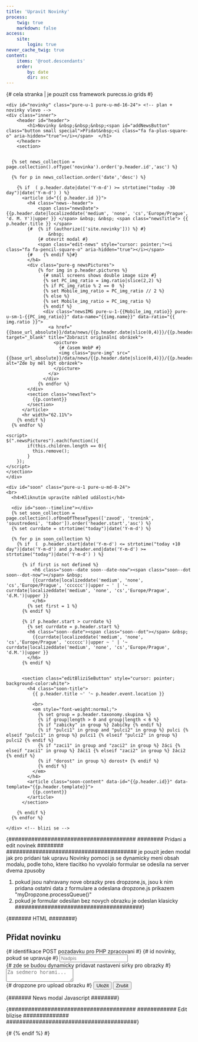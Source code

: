 ```yaml
---
title: 'Upravit Novinky'
process:
    twig: true
    markdown: false
access:
    site:
        login: true
never_cache_twig: true
content:
    items: '@root.descendants'
    order:
        by: date
        dir: asc
---
```


<div class="pure-g"> {# cela stranka | je pouzit css framework purecss.io grids #}
  
    <div id="novinky" class="pure-u-1 pure-u-md-16-24"> <!-- plan + novinky vlevo -->
    <div class="inner">
        <header id="header">
            <h1>Novinky &nbsp;&nbsp;&nbsp;<span id="addNewsButton" class="button small special">Přidat&nbsp;<i class="fa fa-plus-square-o" aria-hidden="true"></i></span>  </h1>
        </header>
        <section>
    

      {% set news_collection = page.collection().ofType('novinka').order('p.header.id','asc') %}

      {% for p in news_collection.order('date','desc') %}

        {% if  ( p.header.date|date('Y-m-d') >= strtotime("today -30 day")|date('Y-m-d') ) %}
          <article id="{{ p.header.id }}">
            <h4 class="news--header">
                <span class="newsDate">{{p.header.date|localizeddate('medium', 'none', 'cs','Europe/Prague', 'd. M. Y')|upper }} </span> &nbsp; &nbsp; <span class="newsTitle"> {{ p.header.title }} </span>
            {#  {% if (authorize(['site.novinky'])) %} #} 
          			&nbsp;
                {# otevrit modal #}
                <span class="edit-news" style="cursor: pointer;"><i class="fa fa-pencil-square-o" aria-hidden="true"></i></span>
        	{#	  {% endif %}#} 
            </h4>
            <div class="pure-g newsPictures">
                {% for img in p.header.pictures %}
                  {# small screens shows double image size #}
                  {% set PC_img_ratio = img.ratio|slice(2,2) %}
                  {% if PC_img_ratio % 2 == 0  %}
                  {% set Mobile_img_ratio = PC_img_ratio // 2 %}
                  {% else %}
                  {% set Mobile_img_ratio = PC_img_ratio %}
                  {% endif %}
                  <div class="newsIMG pure-u-1-{{Mobile_img_ratio}} pure-u-sm-1-{{PC_img_ratio}}" data-name="{{img.name}}" data-ratio="{{ img.ratio }}">
                    <a href="{{base_url_absolute}}/data/news/{{p.header.date|slice(0,4)}}/{{p.header.id}}/img/{{img.name}}" target="_blank" title="Zobrazit originální obrázek">
                      <picture>
                        {# časem WebP #}
                        <img class="pure-img" src="{{base_url_absolute}}/data/news/{{p.header.date|slice(0,4)}}/{{p.header.id}}/img/preview_{{img.name}}" alt="Zde by měl být obrázek">
                      </picture>
                    </a>
                  </div>
                {% endfor %}
            </div>
            <section class="newsText">
              {{p.content}}
            </section>
          </article>
          <hr width="62.11%">
        {% endif %}
      {% endfor %}
    
    <script>
    $(".newsPictures").each(function(){
            if(this.children.length == 0){
              this.remove();
            }
        });
    </script>
    </section>
    </div>
   </div> <!-- plan + novinky -->


    <div id="soon" class="pure-u-1 pure-u-md-8-24">
    <br>
      <h4>Kliknutím upravíte náhled události</h4>
    
      <div id="soon--timeline"></div>
      {% set soon_collection = page.collection().ofOneOfTheseTypes(['zavod', 'trenink', 'soustredeni', 'tabor']).order('header.start','asc') %}
      {% set currdate = strtotime("today")|date('Y-m-d') %}

      {% for p in soon_collection %}
        {% if  (  p.header.start|date('Y-m-d') <= strtotime("today +10 day")|date('Y-m-d') and p.header.end|date('Y-m-d') >= strtotime("today")|date('Y-m-d') ) %}

          {% if first is not defined %}
              <h6 class="soon--date soon--date-now"><span class="soon--dot soon--dot-now"></span> &nbsp;
              {{currdate|localizeddate('medium', 'none', 'cs','Europe/Prague', 'cccccc')|upper ~ ' | '~ currdate|localizeddate('medium', 'none', 'cs','Europe/Prague', 'd.M.')|upper }}
              </h6>
            {% set first = 1 %}
          {% endif %}

          {% if p.header.start > currdate %}
            {% set currdate = p.header.start %}
            <h6 class="soon--date"><span class="soon--dot"></span> &nbsp;
              {{currdate|localizeddate('medium', 'none', 'cs','Europe/Prague', 'cccccc')|upper ~ ' | '~ currdate|localizeddate('medium', 'none', 'cs','Europe/Prague', 'd.M.')|upper }}
            </h6>
          {% endif %}

          
          <section class="editBliziSeButton" style="cursor: pointer; background-color:white">
            <h4 class="soon-title">
              {{ p.header.title ~' '~ p.header.event.location }} 
          
              <br>
              <em style="font-weight:normal;">
                {% set group = p.header.taxonomy.skupina %}
                {% if group|length > 0 and group|length < 6 %}
                {% if "zabicky" in group %} žabičky {% endif %} 
                {% if "pulci1" in group and "pulci2" in group %} pulci {% elseif "pulci1" in group %} pulci1 {% elseif "pulci2" in group %} pulci2 {% endif %} 
                {% if "zaci1" in group and "zaci2" in group %} žáci {% elseif "zaci1" in group %} žáci1 {% elseif "zaci2" in group %} žáci2 {% endif %} 
                {% if "dorost" in group %} dorost+ {% endif %}
                {% endif %}
              </em>
            </h4>
            <article class="soon-content" data-id="{{p.header.id}}" data-template="{{p.header.template}}">
              {{p.content}}
            </article>
          </section>
         
        {% endif %}
      {% endfor %}

    </div> <!-- blizi se -->

</div> <!-- uzavira celou stranku , pure-g -->


{#######################################
######## Pridani a edit novinek ########
########################################
je pouzit jeden modal jak pro pridani tak upravu Novinky
pomoci js se dynamicky meni obsah modalu, podle toho, ktere tlacitko ho vyvolalo
formular se odesila na server dvema zpusoby
1. pokud jsou nahravany nove obrazky pres dropzone.js, jsou k nim pridana
ostatni data z formulare a odeslana dropzone.js prikazem "myDropzone.processQueue()"
2. pokud je formular odesilan bez novych obrazku je odeslan klasicky 
#######################################}


{#######  HTML ########}
<div id="NewsModal" class="news--modal">
  <div id="NewsModalScroll">
    <div id="NewsModalContent" class="news--modal-content">
      <h2 id="News--header">Přidat novinku</h2>
      <form id="News--form" enctype="multipart/form-data" method="post" action="/php/news">
        <input id="News--POST-type" name="POST_type" type="hidden" value="addNews">  {# identifikace POST pozadavku pro PHP zpracovani #}
        <input id="News--id" name="id" type="hidden" value="">  {# id novinky, pokud se upravuje #}
        <input id="News--date" name="date" type="hidden" value="">
        <input type="text" id="News--title" name="title"  placeholder="Nadpis" value="">
        <div id="News--pictures"> {# zde se budou dynamicky pridavat nastaveni sirky pro obrazky #}
        </div>
        <textarea id="News--content" name="content"  placeholder="Za sedmero horami..." ></textarea>
        <div class="dropzone" id="NewsDropzone"></div> {# dropzone pro upload obrazku #}
        <button type="button" class="special" id="News--submit-all">Uložit</button>
        <button type="button" id="News--close">Zrušit</button>
        <span id="News--deleteButtonSpan"></span>
      </form>
      <div id="News--responseText" style="color:red"></div>
    </div> <!-- modal content -->
  </div>
</div> <!-- modal -->

{####### News modal Javascript ########}
<script>
window.addEventListener('load', function () {

/* inicializace prekladace z HTML zpet na markdown */
const News_turndownService = new TurndownService({
  headingStyle: 'atx',
  emDelimiter: '*',
});
/* inicializace text editoru */
var News_simplemde = new SimpleMDE({ element: document.getElementById("News--content"),
                                spellChecker: false,
                                status: false});

/* vars*/
  var News_deleteButtonSpan = document.getElementById("News--deleteButtonSpan"),
      News_header = document.getElementById("News--header"),
      News_POST_type = document.getElementById("News--POST-type"),
      News_id = document.getElementById("News--id"),
      News_date = document.getElementById("News--date"),
      News_title = document.getElementById("News--title"),
      News_pictures = document.getElementById("News--pictures"),
      News_modal = document.getElementById('NewsModal'),
      News_ModalContent = document.getElementById('NewsModalContent'),
      News_responseText = document.getElementById('News--responseText'),
      News_ModalScroll = document.getElementById('NewsModalScroll');

// pokud se klikne na zrusit, zavre se modal
    document.getElementById("News--close").onclick = function(e) {
        News_modal.style.display = "none";
        News_title.value = ""; //vymaz nazvu
        News_pictures.innerHTML = "";//vymaze vsechny obrazky z modal
        News_simplemde.value(""); //vymaz textoveho editoru
        News_deleteButtonSpan.innerHTML = ""; //vymaze delete tlacitko
        News_responseText.innerHTML = "";
    }
      
       // pokud se klikne mimo modal, zavre se 
  /*  window.onclick = function(event) {
        if (event.target == News_modal) {
            News_modal.style.display = "none";
        }
    }*/

/**** Pridani Novinky ****/
    // kdyz se zmackne tlaticko "+", otevre se modal, pobiha prepis informaci, pokud byl predtim otevren modal pro edit novinky
    document.getElementById("addNewsButton").onclick = function() {       
        News_POST_type.value = "addNews"; //inicializace POST pozadavku pro PHP zpracovani
        News_header.innerHTML = "Přidat novinku";  //inicializace - Nadpis
        News_ModalContent.style.marginTop = window.pageYOffset + "px";
        News_modal.style.display = "block"; //zobrazi modal
        News_simplemde.codemirror.refresh(); //inicializuje textovy iditor
    }
    
   

/**** Edit Novinky ****/
$(".edit-news").click(function(){
    News_POST_type.value = "updateNews"; //nacte do skryteho "form input" typ POST pozadavku pro PHP zpracovani
    News_header.innerHTML = "Upravit novinku"; //inicializace - Nadpis

    var novinka = $(this).closest("article")[0]; //nacte tag arcitle obalujici novinku, ktery je nejbize tlacitku (cestuje nahoru po DOM)
    News_id.value = novinka.id; //nacte do skryteho "form input" ID novinky, kvuli PHP zpracovani
    News_date.value = novinka.querySelector(".newsDate").innerHTML; //nacte do skryteho "form input" datum novinky, kvuli PHP zpracovani
    News_title.value = novinka.querySelector(".newsTitle").innerHTML.trim() ; //nacte nazev
    News_simplemde.value( News_turndownService.turndown(novinka.querySelector("section").innerHTML.trim() ) ); //nacte text novinky, prevede HTML zpet na markdown a vlozi do text editoru

    /* pro kazdy ubrazek v novince vytvori "select", kde se da vybrat kolik max stranky bude obrazek zabirat */
    $(novinka).find(".newsIMG").each(function(img_index) { //foreach cyklus pro obrazky v novince
        var select = document.createElement('div'); //vytvori div a naplni ho nazvem obrazku a "select", zaroven obsahuje "class" a "value" pro zpracovani formulare
        select.innerHTML = '<input type="hidden" class="News--img-delete-input News--img-settings" name="img['+ img_index +'][img_delete]" value="false">' +
                           '<div class="News--img-delete"><i class="fa fa-trash-o" aria-hidden="true"></i></div>' +
                           '<input class="News--img-settings" name="img['+ img_index +'][img_name]" type="hidden" value="'+ this.getAttribute("data-name") + '">' +
                           '<select class="News--img-settings" name="img['+ img_index +'][img_ratio]" id="' + novinka.id + '_' + img_index + '">' +
                              '<option value="1/1">1/1</option>' +
                              '<option value="1/2">1/2</option>' +
                              '<option value="1/4">1/4</option>' +
                              '<option value="1/8">1/8</option>' +
                            '</select>';
        select.innerHTML += '<label class="News--img-label" for="' + novinka.id + '_' + img_index + '">' + this.getAttribute("data-name").slice(11) + '</label>'; //popisek, nazev obrazku oriznut o timestamp
        News_pictures.appendChild(select); //vlozi do modalu
        document.getElementById(novinka.id + '_' + img_index).value = this.getAttribute("data-ratio"); //v modulu vybere v "select" hodnutu, ktera byla nastavena v novince
     });

     /* smazani obrazku */
     $(".News--img-delete").click(function(){
         var delete_img = this.parentElement.querySelector(".News--img-delete-input");
         if(delete_img.value == "true"){
           this.parentElement.style.backgroundColor = "white";
           delete_img.value = "false";
         }
         else {
           this.parentElement.style.backgroundColor = "#ff2d2d";
           delete_img.value = "true";
          }
     })
     /* prida tlacitko pro smazani novinky*/
       News_deleteButtonSpan.innerHTML = '<button type="button" id="deleteNewsButton"><i class="fa fa-trash-o" aria-hidden="true"></i></button>';
     
    
    News_ModalContent.style.marginTop = window.pageYOffset + "px";
    News_modal.style.display = "block"; // zobrazi modal
    News_simplemde.codemirror.refresh(); //inicializace textovy editor
});

  function showLoader(){
    var newsDropzone = document.getElementById('NewsDropzone');
    newsDropzone.style.border = "none";
    newsDropzone.innerHTML = '<div class="loader">Odesílám</div>';
  }

  function showError(xhr, desc, err){
    News_ModalContent.innerHTML = '<div class="ajaxError">' +
                                  '<div class="ajaxErrorText" >Něco se pokazilo..</div><hr><br>' +
                                  '<button class="ajaxErrorButton"  type="button" onclick="window.location.replace(location.href)"><i class="fafa-refresh" aria-hidden="true"></i>&nbsp;Obnovit stránku</button><br><br>' +
                                  '<div class="ajaxErrorNote">Zkontrolujte <i>console.log</i> nebo kontaktujte správce stránek.</div>' +
                                  '</div>';
    console.log(err);
    console.log(desc);
    console.log(xhr);
    console.log(xhr.responseText);
  }

  function appendForm(formData){
    formData.append("POST_type", News_POST_type.value );
    formData.append("title", News_title.value );
    formData.append("id", News_id.value );
    formData.append("date", News_date.value );
    formData.append("content", News_simplemde.value() );
    
    var img_arr = $(".News--img-settings");
    for ( index = 0; index < img_arr.length; index++ ) {
      formData.append(img_arr[index].getAttribute("name"), $(img_arr[index]).val());
    }
  }
/*****************************/
/*** POST odeslání novinky ***/
/*****************************/

// pro odeslání obrázků použit dropzone.js
  var myDropzone = new Dropzone("div#NewsDropzone", {
      url: "/php/news",   //kam posila
      autoProcessQueue: false, //zakaze defaultni zpracovani
      uploadMultiple: true,  // nahravani vice souboru
      parallelUploads: 10,
      maxFiles: 10,
      maxFilesize: 20, //v MB
      acceptedFiles: "image/jpeg, image/png, image/gif",
      addRemoveLinks: true, //lze odstranit nahrany soubor
      init: function() {
          var myDropzone = this;
          /**************************/
          /** Zpracovani formulare **/
          /**************************/
          document.getElementById("News--submit-all").onclick = function (e) {

              if( News_title.value == '' || News_simplemde.value() == '' ){ //pokud je nadpis nebo text novinky prazdny
                alert('Musí být vyplněn název a text novinky.');
              }
              else{
                // pokud v dropzone nejsou soubory, odesle se formular
                if (myDropzone.getQueuedFiles().length <= 0) { 

                    var formData = new FormData();
                      appendForm(formData);
                      showLoader();
                      $.ajax({
                          url: "/php/news",
                          type: "POST",
                          data: formData,
                          processData: false,
                          contentType: false,
                          success: function ()
                          {  window.location.replace(location.href);
                          },
                          error: function (xhr, desc, err){
                            showError(xhr, desc, err);
                          }
                      });
                }
                // pokud jsou, odeslou se obrazky
                else {
                    myDropzone.processQueue();
                }
              }
          };
         //k odeslanym obrazkum se pridaji i zbyle data
                    myDropzone.on("sendingmultiple", function(data, xhr, formData) {
                        // jmena souboru kvuli zpracovani
                        for (var index = 0; index < myDropzone.files.length; index++) {
                            var file = myDropzone.files[index];
                            if (file.type == "image/jpeg" || file.type == "image/png" || file.type == "image/gif"){
                              formData.append('dropzone_files[]', file.name );
                            }
                          }
                        // ostatni
                        appendForm(formData);
                    });
                    myDropzone.on("queuecomplete", function() {
                        if ( myDropzone.files[0].status != Dropzone.SUCCESS ) {
                            // solve for dropzone.js bug : https://github.com/enyo/dropzone/issues/578
                            // if the first file is invalid then do nothing
                            // this event has been fired prematurely
                        } else {
                             showLoader();
                        }     
                    });
                    myDropzone.on("successmultiple", function() {
                        window.location.replace(location.href);
                    });
                    myDropzone.on('error', function(file, errorMessage, xhr) {
                      if(errorMessage){
                        News_responseText.innerHTML = "<br>" . errorMessage;
                      }
                      else if(xhr.responseText){
                        News_responseText.innerHTML = "<br>" . xhr.responseText;
                      }
                      else{
                        showError(xhr, errorMessage, file); 
                      }
                    });
        
      } // } init function

    }) // }) dropzone

/**** Delete Novinky ****/
document.getElementById("News--deleteButtonSpan").onclick = function(e) {
    if( e.target.id = "deleteNewsButton"){
      if (confirm("Smazat novinku?") == true) {
        var deleteNewsForm = new FormData();
          deleteNewsForm.append("POST_type", "deleteNews" );
          deleteNewsForm.append("id", News_id.value );
          showLoader();
          
          $.ajax({
              url: "/php/news",
              type: "POST",
              data: deleteNewsForm,
              processData: false,
              contentType: false,
              success: function (){ 
                window.location.replace(location.href);
              },
              error: function (xhr, desc, err){
                showError(xhr, desc, err);
                 }
          });

      }

    }
}
}, false); // onload
</script>


{#######################################
############ Edit blizise ##############
########################################}

  <script>
  window.addEventListener('load', function () {
    /* inicializace prekladace z HTML zpet na markdown "Turndown"*/
    const editBliziSe_turndownService = new TurndownService({
      headingStyle: 'atx', //mění defaultni zobrazení nadpisu na ten pouzivany v gravu
      emDelimiter: '*',
    
    });

  $(".editBliziSeButton").click(function(){
      var soonEvent = this;
      if(soonEvent.classList.contains("active")) return;
      soonEvent.classList.add("active");
      var content = this.querySelector("article") //nacte tag obsahujici text blizi se
      var content_text = content.innerHTML.trim(); //ulozi stary text a odstihne ze zacatku a konce bile znaky
      content.innerHTML = '<form method="post" action="/php/blizise">' +  //nahradi text blizi se formularem na upravu
                            '<input name="POST_type" type="hidden" value="editBliziSe">' +
                            '<input name="id" type="hidden" value="'+ content.getAttribute("data-id") +'">' +
                            '<input name="template" type="hidden" value="'+ content.getAttribute("data-template") +'">' +
                            '<textarea name="content"></textarea>' +
                            '<button class="saveBlizise special fit" type="submit" style="margin-top: 1em">Uložit</button>' +
                            '<div class="pure-g">' +
                            '<div class="pure-u-18-24">' +
                            '<button class="editBliziSeCancel fit small" type="button">Zrušit</button>' +
                            '</div>' +
                            '<div class="pure-u-1-24">&nbsp;</div>'+
                            '<div class="pure-u-5-24">' +
                            '<button class="regenerateBliziSe fit small" type="button" title="Znovu vygenerovat obsah"><i class="fa fa-refresh" aria-hidden="true"></i></button>' +
                            '</div>' +
                            '</div>' +
                            '</form>';

      var editBliziSe_simplemde = new SimpleMDE({ element: content.querySelector("textarea"), //misto textarea nacte markdown editor
                                   spellChecker: false,
                                   status: false});
      editBliziSe_simplemde.value( editBliziSe_turndownService.turndown(content_text) ); //nahraje do editoru drive ulozeny text, ktery zkonvertuje z html tagu z5 na markdown pomoci .js knihovny "turndown"

      $(".editBliziSeCancel").click(function(e){ //tlacitko pro zruseni
        e.stopPropagation(); //zastavi propagaci click eventu aby se neodesilal formular pres tlacitko submit
        content.innerHTML = content_text; //vrati drive ulozeny text
        soonEvent.classList.remove("active");
      })

      $(".saveBlizise").click(function(e){
          e.preventDefault(); //zabrani defaultnimu odeslani formulare
          e.stopPropagation();
          var bliziseForm = new FormData($(this).closest("form")[0]);
          bliziseForm.append("content", editBliziSe_simplemde.value() );
          $.ajax({
              url: "/php/blizise",
              type: "POST",
              data: bliziseForm,
              processData: false,
              contentType: false,
              success: function ()
              { 
                soonEvent.classList.remove("active"); 
                window.location.replace(location.href);
              },
              error: function (xhr, desc, err){
                console.log(err);
                console.log(desc);
                console.log(xhr);
              }
          });
      });

      $(".regenerateBliziSe").click(function(e){ //tlacitko pro zruseni
        var bliziseForm = new FormData($(this).closest("form")[0]);
        bliziseForm.append("regenerate", true );
        $.ajax({
              url: "/php/blizise",
              type: "POST",
              data: bliziseForm,
              processData: false,
              contentType: false,
              success: function ()
              {  soonEvent.classList.remove("active");
                window.location.replace(location.href);  
              },
              error: function (xhr, desc, err){
                console.log(err);
                console.log(desc);
                console.log(xhr);
              }
          });
      })
  });
  }, false); // laod
  </script>
{# {% endif %} #}
